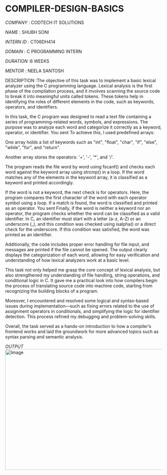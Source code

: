 # COMPILER-DESIGN-BASICS

*COMPANY* : CODTECH IT SOLUTIONS

*NAME* : SHUBH SONI

*INTERN ID* : CT06DH414

*DOMAIN* : C PROGRAMMING INTERN

*DURATION* :6 WEEKS

*MENTOR* : NEELA SANTOSH

DESCRIPTION :The objective of this task was to implement a basic lexical analyzer using the C programming language. Lexical analysis is the first phase of the compilation process, and it involves scanning the source code to break it into meaningful units called tokens. These tokens help in identifying the roles of different elements in the code, such as keywords, operators, and identifiers.

In this task, the C program was designed to read a text file containing a series of programming-related words, symbols, and expressions. The purpose was to analyze each word and categorize it correctly as a keyword, operator, or identifier. You sent To achieve this, I used predefined arrays:

One array holds a list of keywords such as "int", "float", "char", "if", "else", "while", "for", and "return".

Another array stores the operators: '+', '-', '*', and '/'.

The program reads the file word by word using fscanf() and checks each word against the keyword array using strcmp() in a loop. If the word matches any of the elements in the keyword array, it is classified as a keyword and printed accordingly.

If the word is not a keyword, the next check is for operators. Here, the program compares the first character of the word with each operator symbol using a loop. If a match is found, the word is classified and printed as an operator. You sent Finally, if the word is neither a keyword nor an operator, the program checks whether the word can be classified as a valid identifier. In C, an identifier must start with a letter (a-z, A-Z) or an underscore (_), and this condition was checked using isalpha() or a direct check for the underscore. If this condition was satisfied, the word was printed as an identifier.

Additionally, the code includes proper error handling for file input, and messages are printed if the file cannot be opened. The output clearly displays the categorization of each word, allowing for easy verification and understanding of how lexical analyzers work at a basic level.

This task not only helped me grasp the core concept of lexical analysis, but also strengthened my understanding of file handling, string operations, and conditional logic in C. It gave me a practical look into how compilers begin the process of translating source code into machine code, starting from recognizing the building blocks of a program.

Moreover, I encountered and resolved some logical and syntax-based issues during implementation—such as fixing errors related to the use of assignment operators in conditionals, and simplifying the logic for identifier detection. This process refined my debugging and problem-solving skills.

Overall, the task served as a hands-on introduction to how a compiler’s frontend works and laid the groundwork for more advanced topics such as syntax parsing and semantic analysis.

*OUTPUT*
<img width="795" height="388" alt="Image" src="https://github.com/user-attachments/assets/9c724049-32bf-431a-8571-3030efb28db9" />
